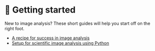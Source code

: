 # 🔖 Getting started

New to image analysis? These short guides will help you start off on the right foot.

- [A recipe for success in image analysis](./pages/recipe_success.md)
- [Setup for scientific image analysis using Python](./pages/python_setup.md)